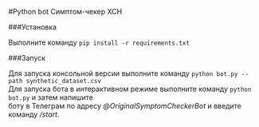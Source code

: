#Python bot Симптом-чекер ХСН

###Установка

Выполните команду ```pip install -r requirements.txt```

###Запуск

Для запуска консольной версии выполните команду ``python bot.py --path synthetic_dataset.csv``  
Для запуска бота в интерактивном режиме выполните команду ```python bot.py``` и затем напишите  
боту в Телеграм по адресу _@OriginalSymptomCheckerBot_ и введите команду _/start_.
